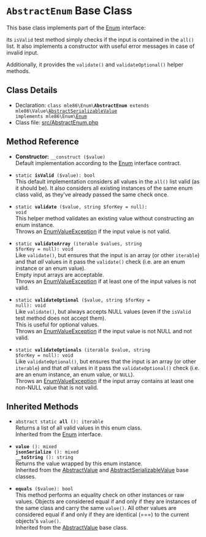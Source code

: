 # `AbstractEnum` Base Class

This base class implements part of the [Enum] interface:

its `isValid` test method simply checks
if the input is contained in the `all()` list.
It also implements a constructor with useful error messages
in case of invalid input.

Additionally, it provides the `validate()` and `validateOptional()` helper methods.

[Exceptions]: Exceptions.md
[Enum]: Class_Enum.md
[AbstractEnum]: Class_AbstractEnum.md
[AbstractAutoEnum]: Class_AbstractAutoEnum.md
[AbstractSerializableValue]: https://github.com/mle86/php-value/blob/v1.x/src/Value/AbstractSerializableValue.php
[AbstractValue]: https://github.com/mle86/php-value/blob/v1.x/src/Value/AbstractValue.php


## Class Details

* Declaration: <code>class mle86\\Enum\\<b>AbstractEnum</b> extends mle86\\Value\\[AbstractSerializableValue] implements mle86\\Enum\\[Enum]</code>
* Class file: [src/AbstractEnum.php](../src/AbstractEnum.php)


## Method Reference

* **Constructor:** `__construct ($value)`  
    Default implementation
    according to the [Enum] interface contract.

* <code>static <b>isValid</b> ($value): bool</code>  
    This default implementation considers all values in the `all()` list valid (as it should be).
    It also considers all existing instances of the same enum class valid,
    as they've already passed the same check once.

* <code>static <b>validate</b> ($value, string $forKey = null): void</code>  
    This helper method validates an existing value
    without constructing an enum instance.  
    Throws an [EnumValueException][Exceptions]
    if the input value is not valid.

* <code>static <b>validateArray</b> (iterable $values, string $forKey = null): void</code>  
    Like `validate()`,
    but ensures that the input is an array (or other `iterable`)
    and that _all_ values in it pass the `validate()` check
    (i.e. are an enum instance or an enum value).  
    Empty input arrays are acceptable.  
    Throws an [EnumValueException][Exceptions]
    if at least one of the input values is not valid.

* <code>static <b>validateOptional</b> ($value, string $forKey = null): void</code>  
    Like `validate()`,
    but always accepts NULL values
    (even if the `isValid` test method does not accept them).  
    This is useful for optional values.  
    Throws an [EnumValueException][Exceptions]
    if the input value is not NULL and not valid.

* <code>static <b>validateOptionals</b> (iterable $value, string $forKey = null): void</code>  
    Like `validateOptional()`,
    but ensures that the input is an array (or other `iterable`)
    and that _all_ values in it pass the `validateOptional()` check
    (i.e. are an enum instance, an enum value, or `NULL`).  
    Throws an [EnumValueException][Exceptions]
    if the input array contains at least one non-NULL value that is not valid.


## Inherited Methods

* <code>abstract static <b>all</b> (): iterable</code>  
    Returns a list of all valid values in this enum class.  
    Inherited from the [Enum] interface.

* <code><b>value</b> (): mixed</code>  
  <code><b>jsonSerialize</b> (): mixed</code>  
  <code><b>__toString</b> (): string</code>  
    Returns the value wrapped by this enum instance.  
    Inherited from the [AbstractValue] and [AbstractSerializableValue] base classes.

* <code><b>equals</b> ($value): bool</code>  
    This method performs an equality check on other instances or raw values.
    Objects are considered equal if and only if they are instances of the same
    class and carry the same `value()`.  All other values are considered equal
    if and only if they are identical (===) to the current objects's `value()`.  
    Inherited from the [AbstractValue] base class.

